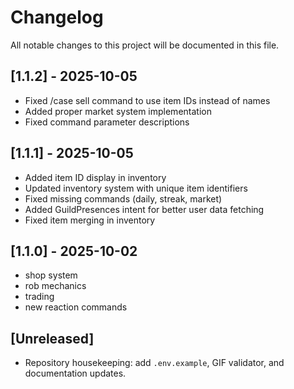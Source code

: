 # Changelog

All notable changes to this project will be documented in this file.

## [1.1.2] - 2025-10-05
- Fixed /case sell command to use item IDs instead of names
- Added proper market system implementation
- Fixed command parameter descriptions

## [1.1.1] - 2025-10-05
- Added item ID display in inventory
- Updated inventory system with unique item identifiers
- Fixed missing commands (daily, streak, market)
- Added GuildPresences intent for better user data fetching
- Fixed item merging in inventory

## [1.1.0] - 2025-10-02
- shop system
- rob mechanics
- trading
- new reaction commands

## [Unreleased]
- Repository housekeeping: add `.env.example`, GIF validator, and documentation updates.
